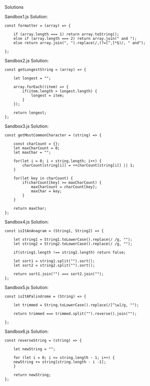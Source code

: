 Solutions

Sandbox1.js Solution:

    const formatter = (array) => {
    
        if (array.length === 1) return array.toString();
        else if (array.length === 2) return array.join(" and ");
        else return array.join(", ").replace(/,(?=[^,]*$)/, " and");
    
    };

Sandbox2.js Solution:

    const getLongestString = (array) => {
    
        let longest = "";
    
        array.forEach((item) => {
            if(item.length > longest.length) {
                longest = item;
            }
        });
    
        return longest;
    };

Sandbox3.js Solution:

    const getMostCommonCharacter = (string) => {
    
        const charCount = {};
        let maxCharCount = 0;
        let maxChar = "";
    
        for(let i = 0; i < string.length; i++) {
            charCount[string[i]] = ++charCount[string[i]] || 1;
        }
    
        for(let key in charCount) {
            if(charCount[key] >= maxCharCount) {
                maxCharCount = charCount[key];
                maxChar = key;
            }
        }
    
        return maxChar;
    };

Sandbox4.js Solution:

    const isItAnAnagram = (String1, String2) => {
    
        let string1 = String1.toLowerCase().replace(/ /g, "");
        let string2 = String2.toLowerCase().replace(/ /g, "");
    
        if(string1.length !== string2.length) return false;
    
        let sort1 = string1.split("").sort();
        let sort2 = string2.split("").sort();
    
        return sort1.join("") === sort2.join("");
    };

Sandbox5.js Solution:

    const isItAPalindrome = (String) => {

        let trimmed = String.toLowerCase().replace(/[^\w]/g, "");

        return trimmed === trimmed.split("").reverse().join("");

    };

Sandbox6.js Solution:

    const reverseString = (string) => {
    
        let newString = "";
    
        for (let i = 0; i <= string.length - 1; i++) {
        newString += string[string.length - i -1];
        }
    
        return newString;
    };
